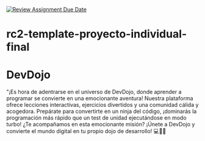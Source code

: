 [![Review Assignment Due Date](https://classroom.github.com/assets/deadline-readme-button-24ddc0f5d75046c5622901739e7c5dd533143b0c8e959d652212380cedb1ea36.svg)](https://classroom.github.com/a/xq5TwZF7)
# rc2-template-proyecto-individual-final

# DevDojo

"¡Es hora de adentrarse en el universo de DevDojo, donde aprender a programar se convierte en una emocionante aventura!
Nuestra plataforma ofrece lecciones interactivas, ejercicios divertidos y una comunidad cálida y acogedora.
Prepárate para convertirte en un ninja del código, ¡dominarás la programación más rápido que un test de unidad ejecutándose en modo turbo!
¿Te acompañamos en esta emocionante misión? ¡Únete a DevDojo y convierte el mundo digital en tu propio dojo de desarrollo! 💻🥋🚀